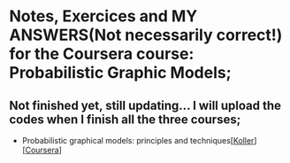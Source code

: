 # Notes, Exercices and MY ANSWERS(Not necessarily correct!) for the Coursera course: Probabilistic Graphic Models; 
## Not finished yet, still updating... I will upload the codes when I finish all the three courses;

- Probabilistic graphical models: principles and techniques[[Koller](http://pgm.stanford.edu/)][[Coursera](https://www.coursera.org/specializations/probabilistic-graphical-models)]
